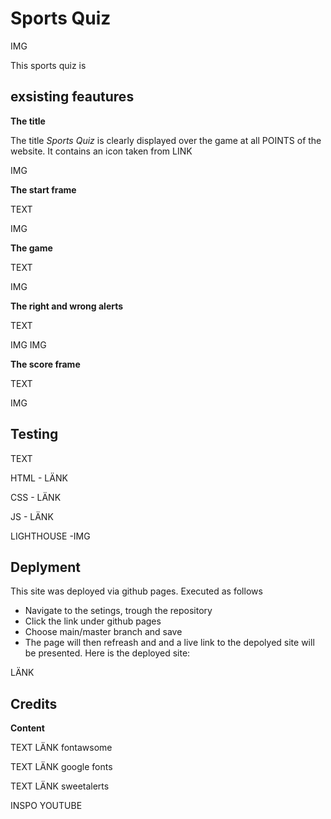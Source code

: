 # Sports Quiz

IMG

This sports quiz is 

## exsisting feautures

**The title**

The title *Sports Quiz* is clearly displayed over the game at all POINTS of the website. It contains an icon taken from LINK

IMG

**The start frame**

TEXT

IMG

**The game**

TEXT

IMG

**The right and wrong alerts**

TEXT 

IMG IMG

**The score frame**

TEXT

IMG

## Testing

TEXT

HTML  - LÄNK

CSS - LÄNK

JS - LÄNK

LIGHTHOUSE -IMG

## Deplyment 

This site was deployed via github pages. Executed as follows

- Navigate to the setings, trough the repository
- Click the link under github pages
- Choose main/master branch and save
- The page will then refreash and and a live link to the depolyed site will be presented. Here is the deployed site: 

LÄNK

## Credits

**Content**

 TEXT LÄNK fontawsome

TEXT LÄNK google fonts

TEXT LÄNK sweetalerts

INSPO YOUTUBE




 
